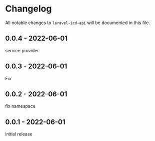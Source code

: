 # Changelog

All notable changes to `laravel-icd-api` will be documented in this file.

## 0.0.4 - 2022-06-01

service provider

## 0.0.3 - 2022-06-01

Fix

## 0.0.2 - 2022-06-01

fix namespace

## 0.0.1 - 2022-06-01

initial release
